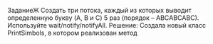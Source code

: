 ЗаданиеЖ Создать три потока, каждый из которых выводит определенную букву (A, B и C) 5 раз (порядок – ABСABСABС). Используйте wait/notify/notifyAll. 
Решение: Создала новый класс PrintSimbols, в котором реализован метод
